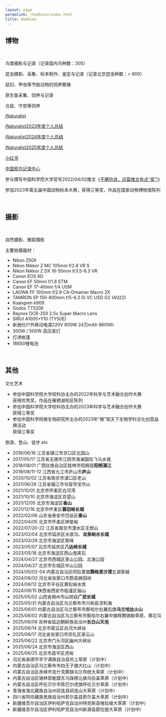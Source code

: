 ```yaml
---
layout: page
permalink: /hobbies/index.html
title: Hobbies
---
```


## 博物

<br>

鸟类摄影与记录（记录国内鸟种数：305）

昆虫摄影、采集、标本制作、鉴定与记录（记录北京昆虫种数：> 800）

鼠妇、甲虫等节肢动物的饲养繁殖

原生鱼采集、饲养与记录

仓鼠、守宫等饲养

[iNaturalist](https://www.inaturalist.org/people/6364475)

[iNaturalist2023年度个人总结](https://www.inaturalist.org/stats/2023/guanmushan)

[iNaturalist2024年度个人总结](https://www.inaturalist.org/stats/2024/guanmushan)

[iNaturalist2025年度个人总结](https://www.inaturalist.org/stats/2025/guanmushan)

[小红书](https://www.xiaohongshu.com/user/profile/63f389a4000000001001ce80?xhsshare=CopyLink&appuid=63f389a4000000001001ce80&apptime=1684507060)

[中国观鸟记录中心](http://www.birdreport.cn/member/index.html)

参与撰写中国科学院大学官号2022/04/02推文《[不瞒你说，这篇推文有点“臭”!](https://mp.weixin.qq.com/s/WrZ61y_5FgXF3VJMmBb7Kw)》

参加2023年第五届中国动物标本大赛，获得三等奖，作品在国家动物博物馆陈列

<br>


## 摄影

<br>

自然摄影、微距摄影

主要拍摄器材：<br>

- Nikon Z50II
- Nikon Nikkor Z MC 105mm f/2.8 VR S
- Nikon Nikkor Z DX 16-50mm f/3.5-6.3 VR
- Canon EOS 6D
- Canon EF 50mm f/1.8 STM
- Canon EF 17-40mm f/4 USM
- LAOWA FF 100mm f/2.8 CA-Dreamer Macro 2X
- TAMRON SP 150-600mm f/5-6.3 Di VC USD G2 (A022)
- Kuangren k909
- Godox TT520II
- Raynox DCR-250 2.5x Super Macro Lens
- SIRUI A1005+Y10 (TY50E)
- 新驰仕户外移动电源220V 600W 24万mAh 960Wh
- 300W / 500W 高压汞灯
- 灯诱帐篷
- 18650锂电池

<br>

## 其他

文化艺术<br>

- 参加中国科学院大学校科协主办的2022年科学与艺术融合创作大赛<br>获得优秀奖，作品在雁栖湖校区陈列<br>
- 参加中国科学院大学校科协主办的2023年科学与艺术融合创作大赛<br>获得三等奖<br>
- 参加中国科学院微生物研究所主办的2023年“微”观天下生物学科文化创意品牌活动<br>获得三等奖


旅游、登山、徒步.etc<br>

- 2016/06/16 江苏省镇江市京口区北固山
- 2017/05/17 江苏省无锡市江阴市海澜国际飞马水城
- 2018/08/01 广西壮族自治区桂林市阳朔县**阳朔漓江**
- 2019/08/11-12 江西省九江市庐山市**庐山**
- 2020/10/02 江苏省南京市浦口区老山
- 2021/06/26 江苏省镇江市句容市宝华山
- 2021/10/01 北京市怀柔区白河湾
- 2021/10/10 北京市海淀区百望山
- 2021/12/05 北京市海淀区**香山**
- 2021/12/16 北京市怀柔区**慕田峪长城**
- 2022/02/06 山东省泰安市岱岳区**泰山**
- 2022/04/05 北京市怀柔区神堂峪
- 2022/07/20-22 江苏省南京市溧水区无想山
- 2023/02/04 北京市延庆区水泉沟、**龙泉峪水长城**
- 2023/03/26 北京市海淀区鹫峰
- 2023/05/07 北京市延庆区**八达岭长城**
- 2023/05/18 北京市海淀区西山鬼笑石
- 2024/04/27 北京市西城区景山公园、北海公园
- 2024/04/27 北京市东城区中山公园
- 2024/05/02-04 内蒙古自治区阿拉善盟**腾格里沙漠**五湖穿越
- 2024/06/02 河北省张家口市蔚县麻田岭
- 2024/06/12 北京市平谷区黄松峪水库
- 2024/09/15 陕西省西安市临潼区骊山
- 2025/05/02 山西省朔州市山阴县**广武长城**
- 2025/05/31 内蒙古自治区乌兰察布市兴和县涝利海
- 2025/06/01 内蒙古自治区乌兰察布市察哈尔右翼后旗**乌兰哈达火山**
- 2025/06/02 内蒙古自治区乌兰察布市察哈尔右翼中旗辉腾锡勒草原、黄花沟
- 2025/06/08 吉林省延边朝鲜族自治州**长白山天池**
- 2025/06/14 北京市密云区白河大峡谷
- 2025/06/17 河北省张家口市崇礼区翠云山
- 2025/06/22 北京市门头沟区幽州大峡谷
- 2025/06/24 北京市海淀区西山
- 2025/06/25 北京市昌平区虎峪
- 河北省承德市丰宁满族自治县坝上草原（计划中）
- 内蒙古自治区乌兰察布市四王子旗大红山（计划中）
- 内蒙古自治区赤峰市克什克腾旗乌兰布统大草原（计划中）
- 内蒙古自治区锡林郭勒盟东乌珠穆沁旗乌拉盖草原（计划中）
- 内蒙古自治区呼伦贝尔市陈巴尔虎旗呼伦贝尔草原（计划中）
- 青海省海北藏族自治州祁连县祁连山大草原（计划中）
- 四川省阿坝藏族羌族自治州若尔盖县若尔盖大草原（计划中）
- 新疆维吾尔自治区伊利哈萨克自治州特克斯县喀拉峻大草原（计划中）
- 新疆维吾尔自治区伊利哈萨克自治州新源县那拉提大草原（计划中）
